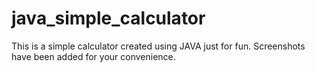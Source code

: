 # java_simple_calculator
This is a simple calculator created using JAVA just for fun. Screenshots have been added for your convenience.
